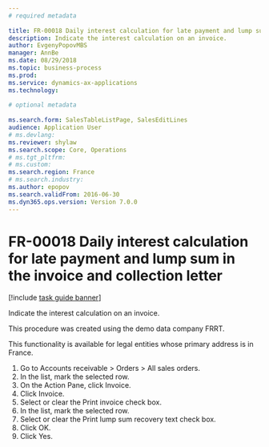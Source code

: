 ```yaml
--- 
# required metadata 
 
title: FR-00018 Daily interest calculation for late payment and lump sum in the invoice and collection letter
description: Indicate the interest calculation on an invoice. 
author: EvgenyPopovMBS
manager: AnnBe 
ms.date: 08/29/2018
ms.topic: business-process 
ms.prod:  
ms.service: dynamics-ax-applications 
ms.technology:  
 
# optional metadata 
 
ms.search.form: SalesTableListPage, SalesEditLines   
audience: Application User 
# ms.devlang:  
ms.reviewer: shylaw
ms.search.scope: Core, Operations 
# ms.tgt_pltfrm:  
# ms.custom:  
ms.search.region: France
# ms.search.industry: 
ms.author: epopov
ms.search.validFrom: 2016-06-30 
ms.dyn365.ops.version: Version 7.0.0 
---
```

# FR-00018 Daily interest calculation for late payment and lump sum in the invoice and collection letter

[!include [task guide banner](../../includes/task-guide-banner.md)]

Indicate the interest calculation on an invoice.

This procedure was created using the demo data company FRRT. 

This functionality is available for legal entities whose primary address is in France.



1. Go to Accounts receivable > Orders > All sales orders.
2. In the list, mark the selected row.
3. On the Action Pane, click Invoice.
4. Click Invoice.
5. Select or clear the Print invoice check box.
6. In the list, mark the selected row.
7. Select or clear the Print lump sum recovery text check box.
8. Click OK.
9. Click Yes.


